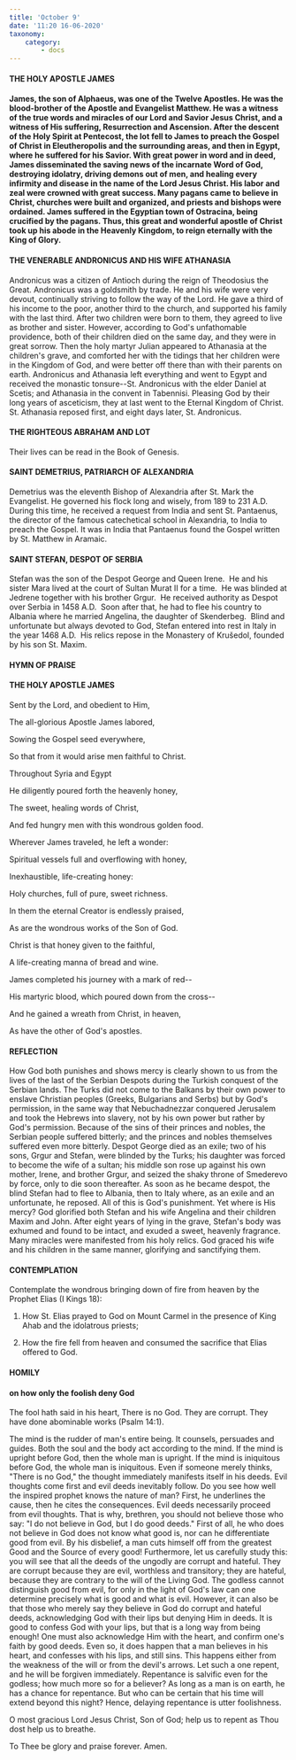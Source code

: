 ```yaml
---
title: 'October 9'
date: '11:20 16-06-2020'
taxonomy:
    category:
        - docs
---
```


#### THE HOLY APOSTLE JAMES

#### James, the son of Alphaeus, was one of the Twelve Apostles. He was the blood-brother of the Apostle and Evangelist Matthew. He was a witness of the true words and miracles of our Lord and Savior Jesus Christ, and a witness of His suffering, Resurrection and Ascension. After the descent of the Holy Spirit at Pentecost, the lot fell to James to preach the Gospel of Christ in Eleutheropolis and the surrounding areas, and then in Egypt, where he suffered for his Savior. With great power in word and in deed, James disseminated the saving news of the incarnate Word of God, destroying idolatry, driving demons out of men, and healing every infirmity and disease in the name of the Lord Jesus Christ. His labor and zeal were crowned with great success. Many pagans came to believe in Christ, churches were built and organized, and priests and bishops were ordained. James suffered in the Egyptian town of Ostracina, being crucified by the pagans. Thus, this great and wonderful apostle of Christ took up his abode in the Heavenly Kingdom, to reign eternally with the King of Glory. 

#### THE VENERABLE ANDRONICUS AND HIS WIFE ATHANASIA

Andronicus was a citizen of Antioch during the reign of Theodosius the Great. Andronicus was a goldsmith by trade. He and his wife were very devout, continually striving to follow the way of the Lord. He gave a third of his income to the poor, another third to the church, and supported his family with the last third. After two children were born to them, they agreed to live as brother and sister. However, according to God's unfathomable providence, both of their children died on the same day, and they were in great sorrow. Then the holy martyr Julian appeared to Athanasia at the children's grave, and comforted her with the tidings that her children were in the Kingdom of God, and were better off there than with their parents on earth. Andronicus and Athanasia left everything and went to Egypt and received the monastic tonsure--St. Andronicus with the elder Daniel at Scetis; and Athanasia in the convent in Tabennisi. Pleasing God by their long years of asceticism, they at last went to the Eternal Kingdom of Christ. St. Athanasia reposed first, and eight days later, St. Andronicus.

#### THE RIGHTEOUS ABRAHAM AND LOT

Their lives can be read in the Book of Genesis.

#### SAINT DEMETRIUS, PATRIARCH OF ALEXANDRIA

Demetrius was the eleventh Bishop of Alexandria after St. Mark the Evangelist. He governed his flock long and wisely, from 189 to 231 A.D. During this time, he received a request from India and sent St. Pantaenus, the director of the famous catechetical school in Alexandria, to India to preach the Gospel. It was in India that Pantaenus found the Gospel written by St. Matthew in Aramaic.

#### SAINT STEFAN, DESPOT OF SERBIA


Stefan was the son of the Despot George and Queen Irene.  He and his sister Mara lived at the court of Sultan Murat II for a time.  He was blinded at Jedrene together with his brother Grgur.  He received authority as Despot over Serbia in 1458 A.D.  Soon after that, he had to flee his country to Albania where he married Angelina, the daughter of Skenderbeg.  Blind and unfortunate but always devoted to God, Stefan entered into rest in Italy in the year 1468 A.D.  His relics repose in the Monastery of Krušedol, founded by his son St. Maxim.



#### HYMN OF PRAISE
#### 

#### THE HOLY APOSTLE JAMES

Sent by the Lord, and obedient to Him,


The all-glorious Apostle James labored,


Sowing the Gospel seed everywhere,


So that from it would arise men faithful to Christ.


Throughout Syria and Egypt


He diligently poured forth the heavenly honey,


The sweet, healing words of Christ, 


And fed hungry men with this wondrous golden food.


Wherever James traveled, he left a wonder:


Spiritual vessels full and overflowing with honey,


Inexhaustible, life-creating honey:


Holy churches, full of pure, sweet richness.


In them the eternal Creator is endlessly praised,


As are the wondrous works of the Son of God.


Christ is that honey given to the faithful,


A life-creating manna of bread and wine.


James completed his journey with a mark of red--


His martyric blood, which poured down from the cross--


And he gained a wreath from Christ, in heaven,


As have the other of God's apostles.


#### REFLECTION

How God both punishes and shows mercy is clearly shown to us from the lives of the last of the Serbian Despots during the Turkish conquest of the Serbian lands. The Turks did not come to the Balkans by their own power to enslave Christian peoples (Greeks, Bulgarians and Serbs) but by God's permission, in the same way that Nebuchadnezzar conquered Jerusalem and took the Hebrews into slavery, not by his own power but rather by God's permission. Because of the sins of their princes and nobles, the Serbian people suffered bitterly; and the princes and nobles themselves suffered even more bitterly. Despot George died as an exile; two of his sons, Grgur and Stefan, were blinded by the Turks; his daughter was forced to become the wife of a sultan; his middle son rose up against his own mother, Irene, and brother Grgur, and seized the shaky throne of Smederevo by force, only to die soon thereafter. As soon as he became despot, the blind Stefan had to flee to Albania, then to Italy where, as an exile and an unfortunate, he reposed. All of this is God's punishment. Yet where is His mercy? God glorified both Stefan and his wife Angelina and their children Maxim and John. After eight years of lying in the grave, Stefan's body was exhumed and found to be intact, and exuded a sweet, heavenly fragrance. Many miracles were manifested from his holy relics. God graced his wife and his children in the same manner, glorifying and sanctifying them.



#### CONTEMPLATION

Contemplate the wondrous bringing down of fire from heaven by the Prophet Elias (I Kings 18):


1.  How St. Elias prayed to God on Mount Carmel in the presence of King Ahab and the idolatrous priests;


1.  How the fire fell from heaven and consumed the sacrifice that Elias offered to God.



#### HOMILY

#### on how only the foolish deny God

The fool hath said in his heart, There is no God. They are corrupt. They have done abominable works (Psalm 14:1).

The mind is the rudder of man's entire being. It counsels, persuades and guides. Both the soul and the body act according to the mind. If the mind is upright before God, then the whole man is upright. If the mind is iniquitous before God, the whole man is iniquitous. Even if someone merely thinks, "There is no God," the thought immediately manifests itself in his deeds. Evil thoughts come first and evil deeds inevitably follow. Do you see how well the inspired prophet knows the nature of man? First, he underlines the cause, then he cites the consequences. Evil deeds necessarily proceed from evil thoughts. That is why, brethren, you should not believe those who say: "I do not believe in God, but I do good deeds." First of all, he who does not believe in God does not know what good is, nor can he differentiate good from evil. By his disbelief, a man cuts himself off from the greatest Good and the Source of every good! Furthermore, let us carefully study this: you will see that all the deeds of the ungodly are corrupt and hateful. They are corrupt because they are evil, worthless and transitory; they are hateful, because they are contrary to the will of the Living God. The godless cannot distinguish good from evil, for only in the light of God's law can one determine precisely what is good and what is evil. However, it can also be that those who merely say they believe in God do corrupt and hateful deeds, acknowledging God with their lips but denying Him in deeds. It is good to confess God with your lips, but that is a long way from being enough! One must also acknowledge Him with the heart, and confirm one's faith by good deeds. Even so, it does happen that a man believes in his heart, and confesses with his lips, and still sins. This happens either from the weakness of the will or from the devil's arrows. Let such a one repent, and he will be forgiven immediately. Repentance is salvific even for the godless; how much more so for a believer? As long as a man is on earth, he has a chance for repentance. But who can be certain that his time will extend beyond this night? Hence, delaying repentance is utter foolishness.

O most gracious Lord Jesus Christ, Son of God; help us to repent as Thou dost help us to breathe.

To Thee be glory and praise forever. Amen.
